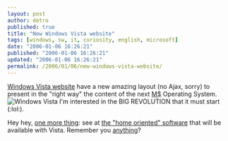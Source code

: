 ```yaml
---
layout: post
author: detro
published: true
title: "New Windows Vista website"
tags: [windows, sw, it, curiosity, english, microsoft]
date: "2006-01-06 16:26:21"
published: "2006-01-06 16:26:21"
updated: "2006-01-06 16:26:21"
permalink: /2006/01/06/new-windows-vista-website/
---
```


<a target="_new" href="http://www.microsoft.com/windowsvista/default.aspx">Windows Vista website</a> have a new amazing layout (no Ajax, sorry) to present in the "right way" the content of the next <a target="_new" title="Microsoft on Wikipedia" href="http://en.wikipedia.org/wiki/Microsoft">M$</a> Operating System.
<img src="http://www.microsoft.com/windowsvista/images/Vista_masthead_ltr.gif" alt="Windows Vista" />
I'm interested in the BIG REVOLUTION that it must start (:lol:).

Hey hey, <a target="_new" title="One more thing..." href="http://www.apple.com/quicktime/qtv/specialeventoct05/">one more thing</a>: see at <a target="_new" href="http://www.microsoft.com/windowsvista/features/forhome.aspx">the "home oriented" software</a> that will be available with Vista. Remember you <a href="http://www.apple.com/macosx/overview/">anything</a>?
